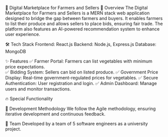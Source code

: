 🌾 Digital Marketplace for Farmers and Sellers
🚀 Overview
The Digital Marketplace for Farmers and Sellers is a MERN stack web application designed to bridge the gap between farmers and buyers. It enables farmers to list their produce and allows sellers to place bids, ensuring fair trade. The platform also features an AI-powered recommendation system to enhance user experience.

🛠️ Tech Stack
Frontend: React.js
Backend: Node.js, Express.js
Database: MongoDB

✨ Features
✅ Farmer Portal: Farmers can list vegetables with minimum price expectations.<br>
✅ Bidding System: Sellers can bid on listed produce.
✅ Government Price Display: Real-time government-regulated prices for vegetables.
✅ Secure Authentication: User registration and login.
✅ Admin Dashboard: Manage users and monitor transactions.

🔥 Special Functionality


📌 Development Methodology
We follow the Agile methodology, ensuring iterative development and continuous feedback.

👥 Team
Developed by a team of 5 software engineers as a university project.


